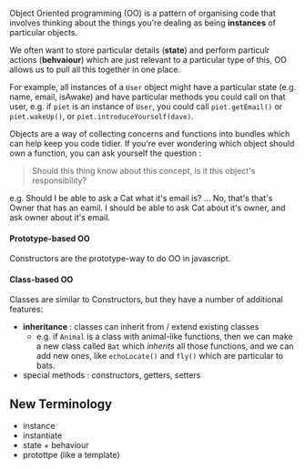 Object Oriented programming (OO) is a pattern of organising code that involves thinking about the things you're dealing as being **instances** of particular objects.

We often want to store particular details (**state**) and perform particulr actions (**behvaiour**) which are just relevant to a particular type of this, OO allows us to pull all this together in one place.

For example, all instances of a `User` object might have a particular state (e.g. name, email, isAwake) and have particular methods you could call on that user, e.g. if `piet` is an instance of `User`, you could call `piet.getEmail()` or `piet.wakeUp()`, or `piet.introduceYourself(dave)`.

Objects are a way of collecting concerns and functions into bundles which can help keep you code tidier.
If you're ever wondering which object should own a function, you can ask yourself the question :

> Should this thing know about this concept, is it this object's responsibility?

e.g. Should I be able to ask a Cat what it's email is? ... No, that's that's Owner that has an eamil. I should be able to ask Cat about it's owner, and ask owner about it's email.


#### Prototype-based OO

Constructors are the prototype-way to do OO in javascript.


#### Class-based OO

Classes are similar to Constructors, but they have a number of additional features:
  - **inheritance** : classes can inherit from / extend existing classes
    - e.g. if `Animal` is a class with animal-like functions, then we can make a new class called `Bat` which _inherits_ all those functions, and we can add new ones, like `echoLocate()` and `fly()` which are particular to bats.
  - special methods : constructors, getters, setters


## New Terminology

- instance
- instantiate
- state + behaviour
- protottpe (like a template)
